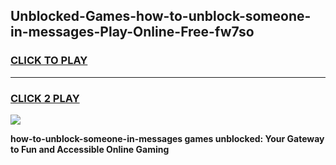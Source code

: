 
## Unblocked-Games-how-to-unblock-someone-in-messages-Play-Online-Free-fw7so
<h3>
<a href="https://premium76.site?title=how-to-unblock-someone-in-messages&ref=26A">CLICK TO PLAY</a></h3>
<hr>

<h3>
<a href="https://premium76.site?title=how-to-unblock-someone-in-messages&ref=26A">CLICK 2 PLAY</a>
  
</h3>

<a href="https://premium76.site?title=how-to-unblock-someone-in-messages&ref=26A"><img src="https://clearcache.store/games.png"></a>


**how-to-unblock-someone-in-messages games unblocked: Your Gateway to Fun and Accessible Online Gaming**
